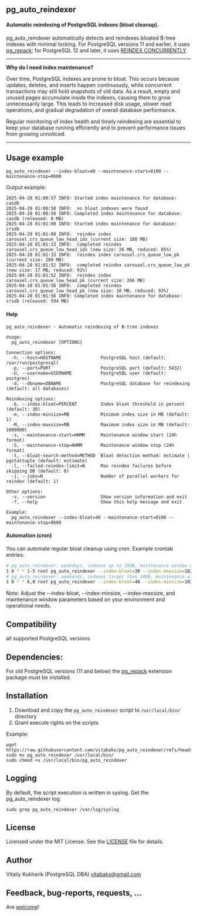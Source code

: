 ## pg_auto_reindexer

#### Automatic reindexing of PostgreSQL indexes (bloat cleanup).

pg_auto_reindexer automatically detects and reindexes bloated B-tree indexes with minimal locking. For PostgreSQL versions 11 and earlier, it uses [pg_repack](https://github.com/reorg/pg_repack); for PostgreSQL 12 and later, it uses [REINDEX CONCURRENTLY](https://www.postgresql.org/docs/current/sql-reindex.html#SQL-REINDEX-CONCURRENTLY).

---
**Why do I need index maintenance?**

Over time, PostgreSQL indexes are prone to bloat. This occurs because updates, deletes, and inserts happen continuously, while concurrent transactions may still hold snapshots of old data. As a result, empty and unused pages accumulate inside the indexes, causing them to grow unnecessarily large. This leads to increased disk usage, slower read operations, and gradual degradation of overall database performance.

Regular monitoring of index health and timely reindexing are essential to keep your database running efficiently and to prevent performance issues from growing unnoticed.

---

## Usage example

```
pg_auto_reindexer --index-bloat=40 --maintenance-start=0100 --maintenance-stop=0600
```

Output example:

```
2025-04-28 01:00:57 INFO: Started index maintenance for database: casdb
2025-04-28 01:00:58 INFO:  no bloat indexes were found
2025-04-28 01:00:58 INFO: Completed index maintenance for database: casdb (released: 0 MB)
2025-04-28 01:01:00 INFO: Started index maintenance for database: crsdb
2025-04-28 01:01:08 INFO:  reindex index carousel.crs_queue_low_head_idx (current size: 180 MB)
2025-04-28 01:01:33 INFO:  completed reindex carousel.crs_queue_low_head_idx (new size: 26 MB, reduced: 85%)
2025-04-28 01:01:33 INFO:  reindex index carousel.crs_queue_low_pk (current size: 209 MB)
2025-04-28 01:01:52 INFO:  completed reindex carousel.crs_queue_low_pk (new size: 17 MB, reduced: 91%)
2025-04-28 01:01:52 INFO:  reindex index carousel.crs_queue_low_head_pk (current size: 266 MB)
2025-04-28 01:01:56 INFO:  completed reindex carousel.crs_queue_low_head_pk (new size: 18 MB, reduced: 93%)
2025-04-28 01:01:56 INFO: Completed index maintenance for database: crsdb (released: 594 MB)
```

#### Help
```
pg_auto_reindexer - Automatic reindexing of B-tree indexes

Usage:
  pg_auto_reindexer [OPTIONS]

Connection options:
  -h, --host=HOSTNAME               PostgreSQL host (default: /var/run/postgresql)
  -p, --port=PORT                   PostgreSQL port (default: 5432)
  -U, --username=USERNAME           PostgreSQL user (default: postgres)
  -d, --dbname=DBNAME               PostgreSQL database for reindexing (default: all databases)

Reindexing options:
  -b, --index-bloat=PERCENT         Index bloat threshold in percent (default: 30)
  -m, --index-minsize=MB            Minimum index size in MB (default: 1)
  -M, --index-maxsize=MB            Maximum index size in MB (default: 1000000)
  -s, --maintenance-start=HHMM      Maintenance window start (24h format)
  -S, --maintenance-stop=HHMM       Maintenance window stop (24h format)
  -t, --bloat-search-method=METHOD  Bloat detection method: estimate | pgstattuple (default: estimate)
  -l, --failed-reindex-limit=N      Max reindex failures before skipping DB (default: 0)
  -j, --jobs=N                      Number of parallel workers for reindex (default: 1)

Other options:
  -v, --version                     Show version information and exit
  -?, --help                        Show this help message and exit

Example:
  pg_auto_reindexer --index-bloat=40 --maintenance-start=0100 --maintenance-stop=0600
```

#### Automation (cron)

You can automate regular bloat cleanup using cron. Example crontab entries:
```bash
# pg_auto_reindexer: weekdays, indexes up to 10GB, maintenance window until 6 AM
1 0 * * 1-5 root pg_auto_reindexer --index-bloat=30 --index-maxsize=10240 --maintenance-start=0000 --maintenance-stop=0600
# pg_auto_reindexer: weekends, indexes larger than 10GB, maintenance window all day
1 0 * * 6,0 root pg_auto_reindexer --index-bloat=40 --index-minsize=10240 --maintenance-start=0000 --maintenance-stop=2359
```

Note: Adjust the --index-bloat, --index-minsize, --index-maxsize, and maintenance window parameters based on your environment and operational needs.

## Compatibility
all supported PostgreSQL versions

## Dependencies:

For old PostgreSQL versions (11 and below) the [pg_repack](https://github.com/reorg/pg_repack) extension package must be installed.

## Installation
1. Download and copy the `pg_auto_reindexer` script to `/usr/local/bin/` directory
2. Grant execute rights on the scripts

Example:
```
wget https://raw.githubusercontent.com/vitabaks/pg_auto_reindexer/refs/heads/main/pg_auto_reindexer
sudo mv pg_auto_reindexer /usr/local/bin/
sudo chmod +x /usr/local/bin/pg_auto_reindexer
```

## Logging
By default, the script execution is written in syslog. Get the pg_auto_reindexer log:
```
sudo grep pg_auto_reindexer /var/log/syslog
```

## License
Licensed under the MIT License. See the [LICENSE](./LICENSE) file for details.

## Author
Vitaliy Kukharik (PostgreSQL DBA) vitabaks@gmail.com

## Feedback, bug-reports, requests, ...
Are [welcome](https://github.com/vitabaks/pg_auto_reindexer/issues)!
